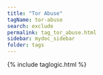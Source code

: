 ```yaml
---
title: "Tor Abuse"
tagName: tor-abuse
search: exclude
permalink: tag_tor_abuse.html
sidebar: mydoc_sidebar
folder: tags
---
```

{% include taglogic.html %}